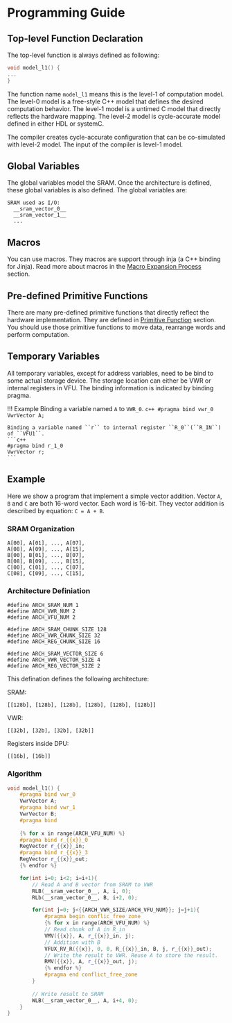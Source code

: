 # Programming Guide

## Top-level Function Declaration

The top-level function is always defined as following:
``` c++
void model_l1() {
...
}
```

The function name ```model_l1``` means this is the level-1 of computation model. The level-0 model is a free-style C++ model that defines the desired computation behavior. The level-1 model is a untimed C model that directly reflects the hardware mapping. The level-2 model is cycle-accurate model defined in either HDL or systemC.

The compiler creates cycle-accurate configuration that can be co-simulated with level-2 model. The input of the compiler is level-1 model.

## Global Variables

The global variables model the SRAM. Once the architecture is defined, these global variables is also defined. The global variables are:

```
SRAM used as I/O:
  __sram_vector_0__
  __sram_vector_1__
  ...
```

## Macros

You can use macros. They macros are support through inja (a C++ binding for Jinja). Read more about macros in the [Macro Expansion Process](../Macro/) section.

## Pre-defined Primitive Functions

There are many pre-defined primitive functions that directly reflect the hardware implementation. They are defined in [Primitive Function](../PrimitiveFunction/) section. You should use those primitive functions to move data, rearrange words and perform computation.

## Temporary Variables

All temporary variables, except for address variables, need to be bind to some actual storage device. The storage location can either be VWR or internal registers in VFU. The binding information is indicated by binding pragma.

!!! Example
    Binding a variable named ``A`` to ``VWR_0``.
	``` c++
	#pragma bind vwr_0
	VwrVector A;
	```

	Binding a variable named ``r`` to internal register ``R_0``(``R_IN``) of ``VFU1``.
	```c++
	#pragma bind r_1_0
	VwrVector r;
	```


## Example

Here we show a program that implement a simple vector addition. Vector ``A``, ``B`` and ``C`` are both 16-word vector. Each word is 16-bit. They vector addition is described by equation: ```C = A + B```.

### SRAM Organization

```
A[00], A[01], ..., A[07],
A[08], A[09], ..., A[15],
B[00], B[01], ..., B[07],
B[08], B[09], ..., B[15],
C[00], C[01], ..., C[07],
C[08], C[09], ..., C[15],
```

### Architecture Definiation

```
#define ARCH_SRAM_NUM 1
#define ARCH_VWR_NUM 2
#define ARCH_VFU_NUM 2

#define ARCH_SRAM_CHUNK_SIZE 128
#define ARCH_VWR_CHUNK_SIZE 32
#define ARCH_REG_CHUNK_SIZE 16

#define ARCH_SRAM_VECTOR_SIZE 6
#define ARCH_VWR_VECTOR_SIZE 4
#define ARCH_REG_VECTOR_SIZE 2
```

This defination defines the following architecture:

SRAM:
```
[[128b], [128b], [128b], [128b], [128b], [128b]]
```

VWR:
```
[[32b], [32b], [32b], [32b]]
```

Registers inside DPU:
```
[[16b], [16b]]
```

### Algorithm

``` c++
void model_l1() {
	#pragma bind vwr_0
	VwrVector A;
	#pragma bind vwr_1
	VwrVector B;
	#pragma bind
	
	{% for x in range(ARCH_VFU_NUM) %}
	#pragma bind r_{{x}}_0
	RegVector r_{{x}}_in;
	#pragma bind r_{{x}}_3
	RegVector r_{{x}}_out;
	{% endfor %}

	for(int i=0; i<2; i=i+1){
		// Read A and B vector from SRAM to VWR
		RLB(__sram_vector_0__, A, i, 0);
		RLb(__sram_vector_0__, B, i+2, 0);

		for(int j=0; j<{{ARCH_VWR_SIZE/ARCH_VFU_NUM}}; j=j+1){
			#pragma begin conflic_free_zone
			{% for x in range(ARCH_VFU_NUM) %}
			// Read chunk of A in R_in
			VMV({{x}}, A, r_{{x}}_in, j);
			// Addition with B
			VFUX_RV_R({{x}}, 0, 0, R_{{x}}_in, B, j, r_{{x}}_out);
			// Write the result to VWR. Reuse A to store the result.
			RMV({{x}}, A, r_{{x}}_out, j);
			{% endfor %}
			#pragma end conflict_free_zone
		}
		
		// Write result to SRAM
		WLB(__sram_vector_0__, A, i+4, 0);
	}
}

```
